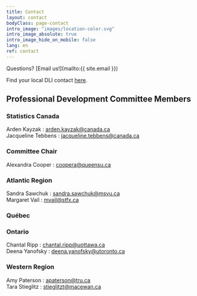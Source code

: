 ```yaml
---
title: Contact
layout: contact
bodyClass: page-contact
intro_image: "images/location-color.svg"
intro_image_absolute: true
intro_image_hide_on_mobile: false
lang: en
ref: contact
---
```


Questions? [Email us!](mailto:{{ site.email }})

Find your local DLI contact [here](https://www.statcan.gc.ca/eng/dli/contact).

## Professional Development Committee Members

### Statistics Canada

Arden Kayzak : <arden.kayzak@canada.ca>  
Jacqueline Tebbens : <jacqueline.tebbens@canada.ca>

### Committee Chair

Alexandra Cooper : <coopera@queensu.ca>

### Atlantic Region

Sandra Sawchuk : <sandra.sawchuk@msvu.ca>  
Margaret Vail : <mvail@stfx.ca>  

### Québec

### Ontario

Chantal Ripp : <chantal.ripp@uottawa.ca>  
Deena Yanofsky : <deena.yanofsky@utoronto.ca>  

### Western Region

Amy Paterson : <apaterson@tru.ca>  
Tara Stieglitz : <stieglitzt@macewan.ca>  
